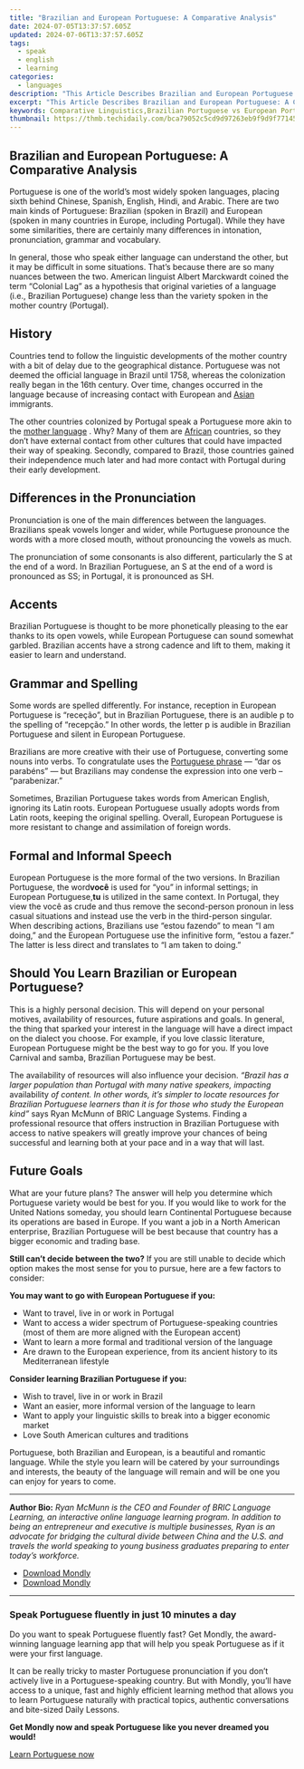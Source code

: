 ```yaml
---
title: "Brazilian and European Portuguese: A Comparative Analysis"
date: 2024-07-05T13:37:57.605Z
updated: 2024-07-06T13:37:57.605Z
tags:
  - speak
  - english
  - learning
categories:
  - languages
description: "This Article Describes Brazilian and European Portuguese: A Comparative Analysis"
excerpt: "This Article Describes Brazilian and European Portuguese: A Comparative Analysis"
keywords: Comparative Linguistics,Brazilian Portuguese vs European Portuguese,Portuguese Language Differences,European Portuguese Grammar,Brazilian Linguistics Research,Portuguese Dialectology,Language Variation in Iberia
thumbnail: https://thmb.techidaily.com/bca79052c5cd9d97263eb9f9d9f77145f2fe6968554def245326bd7e9d126f27.jpg
---
```


## Brazilian and European Portuguese: A Comparative Analysis

 Portuguese is one of the world’s most widely spoken languages, placing sixth behind Chinese, Spanish, English, Hindi, and Arabic. There are two main kinds of Portuguese: Brazilian (spoken in Brazil) and European (spoken in many countries in Europe, including Portugal). While they have some similarities, there are certainly many differences in intonation, pronunciation, grammar and vocabulary.

 In general, those who speak either language can understand the other, but it may be difficult in some situations. That’s because there are so many nuances between the two. American linguist Albert Marckwardt coined the term “Colonial Lag” as a hypothesis that original varieties of a language (i.e., Brazilian Portuguese) change less than the variety spoken in the mother country (Portugal).

## History

 Countries tend to follow the linguistic developments of the mother country with a bit of delay due to the geographical distance. Portuguese was not deemed the official language in Brazil until 1758, whereas the colonization really began in the 16th century. Over time, changes occurred in the language because of increasing contact with European and [Asian](https://shop.mondly.com/affiliate.php?ACCOUNT=ATISTUDI&AFFILIATE=108875&PATH=https://www.mondly.com?AFFILIATE=108875) immigrants.

 The other countries colonized by Portugal speak a Portuguese more akin to the [mother language](https://shop.mondly.com/affiliate.php?ACCOUNT=ATISTUDI&AFFILIATE=108875&PATH=https://www.mondly.com?AFFILIATE=108875) . Why? Many of them are [African](https://shop.mondly.com/affiliate.php?ACCOUNT=ATISTUDI&AFFILIATE=108875&PATH=https://www.mondly.com?AFFILIATE=108875) countries, so they don’t have external contact from other cultures that could have impacted their way of speaking. Secondly, compared to Brazil, those countries gained their independence much later and had more contact with Portugal during their early development.

## Differences in the Pronunciation

 Pronunciation is one of the main differences between the languages. Brazilians speak vowels longer and wider, while Portuguese pronounce the words with a more closed mouth, without pronouncing the vowels as much.

 The pronunciation of some consonants is also different, particularly the S at the end of a word. In Brazilian Portuguese, an S at the end of a word is pronounced as SS; in Portugal, it is pronounced as SH.

## Accents

 Brazilian Portuguese is thought to be more phonetically pleasing to the ear thanks to its open vowels, while European Portuguese can sound somewhat garbled. Brazilian accents have a strong cadence and lift to them, making it easier to learn and understand.

## Grammar and Spelling

 Some words are spelled differently. For instance, reception in European Portuguese is “receção”, but in Brazilian Portuguese, there is an audible p to the spelling of “recepção.” In other words, the letter p is audible in Brazilian Portuguese and silent in European Portuguese.

 Brazilians are more creative with their use of Portuguese, converting some nouns into verbs. To congratulate uses the [Portuguese phrase](https://shop.mondly.com/affiliate.php?ACCOUNT=ATISTUDI&AFFILIATE=108875&PATH=https://www.mondly.com?AFFILIATE=108875) — “dar os parabéns” — but Brazilians may condense the expression into one verb – “parabenizar.”

 Sometimes, Brazilian Portuguese takes words from American English, ignoring its Latin roots. European Portuguese usually adopts words from Latin roots, keeping the original spelling. Overall, European Portuguese is more resistant to change and assimilation of foreign words.

## Formal and Informal Speech

 European Portuguese is the more formal of the two versions. In Brazilian Portuguese, the word**você** is used for “you” in informal settings; in European Portuguese,**tu** is utilized in the same context. In Portugal, they view the você as crude and thus remove the second-person pronoun in less casual situations and instead use the verb in the third-person singular.  
 When describing actions, Brazilians use “estou fazendo” to mean “I am doing,” and the European Portuguese use the infinitive form, “estou a fazer.” The latter is less direct and translates to “I am taken to doing.”

## Should You Learn Brazilian or European Portuguese?

 This is a highly personal decision. This will depend on your personal motives, availability of resources, future aspirations and goals. In general, the thing that sparked your interest in the language will have a direct impact on the dialect you choose. For example, if you love classic literature, European Portuguese might be the best way to go for you. If you love Carnival and samba, Brazilian Portuguese may be best.

 The availability of resources will also influence your decision. _“Brazil has a larger population than Portugal with many native speakers, impacting_ availability _of content. In other words, it’s simpler to locate resources for Brazilian Portuguese learners than it is for those who study the European kind”_ says Ryan McMunn of BRIC Language Systems. Finding a professional resource that offers instruction in Brazilian Portuguese with access to native speakers will greatly improve your chances of being successful and learning both at your pace and in a way that will last.

## Future Goals

 What are your future plans? The answer will help you determine which Portuguese variety would be best for you. If you would like to work for the United Nations someday, you should learn Continental Portuguese because its operations are based in Europe. If you want a job in a North American enterprise, Brazilian Portuguese will be best because that country has a bigger economic and trading base.

**Still can’t decide between the two?**
 If you are still unable to decide which option makes the most sense for you to pursue, here are a few factors to consider:

**You may want to go with European Portuguese if you:**

* Want to travel, live in or work in Portugal
* Want to access a wider spectrum of Portuguese-speaking countries (most of them are more aligned with the European accent)
* Want to learn a more formal and traditional version of the language
* Are drawn to the European experience, from its ancient history to its Mediterranean lifestyle

**Consider learning Brazilian Portuguese if you:**

* Wish to travel, live in or work in Brazil
* Want an easier, more informal version of the language to learn
* Want to apply your linguistic skills to break into a bigger economic market
* Love South American cultures and traditions

 Portuguese, both Brazilian and European, is a beautiful and romantic language. While the style you learn will be catered by your surroundings and interests, the beauty of the language will remain and will be one you can enjoy for years to come.

---

**Author Bio:**   _Ryan McMunn is the CEO and Founder of BRIC Language Learning, an interactive online language learning program. In addition to being an entrepreneur and executive is multiple businesses, Ryan is an advocate for bridging the cultural divide between China and the U.S. and travels the world speaking to young business graduates preparing to enter today’s workforce._

* [Download Mondly](https://www.facebook.com/sharer/sharer.php?u=https%3A%2F%2Fwww.mondly.com%2Fblog%2Fdifferences-brazilian-european-portuguese%2F&t=Key+Differences+Between+Brazilian+and+European+Portuguese "Share on Facebook")
* [Download Mondly](https://shop.mondly.com/affiliate.php?ACCOUNT=ATISTUDI&AFFILIATE=108875&PATH=https://www.mondly.com?AFFILIATE=108875)

---

### Speak Portuguese fluently in just 10 minutes a day

 Do you want to speak Portuguese fluently fast? Get Mondly, the award-winning language learning app that will help you speak Portuguese as if it were your first language.

 It can be really tricky to master Portuguese pronunciation if you don’t actively live in a Portuguese-speaking country. But with Mondly, you’ll have access to a unique, fast and highly efficient learning method that allows you to learn Portuguese naturally with practical topics, authentic conversations and bite-sized Daily Lessons.

 **Get Mondly now and speak Portuguese like you never dreamed you would!**

[Learn Portuguese now](https://adjt.mondly.com/5ixfg4k?campaign=blog-post-id-2503&fallback=https%3A%2F%2Fapp.mondly.com%3Futm%5Fmedium%3Dblog%5Fblog-post-id-2503%26utm%5Fsource%3Dblog-post-id-2503&redirect%5Fmacos=https%3A%2F%2Fapp.mondly.com%3Futm%5Fmedium%3Dblog%5Fblog-post-id-2503%26utm%5Fsource%3Dblog-post-id-2503&redirect%5Fandroid=https%3A%2F%2Fplay.google.com%2Fstore%2Fapps%2Fdetails%3Fid%3Dcom.atistudios.mondly.languages%3Futm%5Fmedium%3Dblog%5Fblog-post-id-2503%26utm%5Fsource%3Dblog-post-id-2503&redirect%5Fios=https%3A%2F%2Fapps.apple.com%2Fapp%2Fapple-store%2Fid987873536%3Fpt%3D78954800%26ct%3Dblog-post-id-2503%26mt%3D8 "Learn Portuguese now")

<ins class="adsbygoogle"
     style="display:block"
     data-ad-format="autorelaxed"
     data-ad-client="ca-pub-7571918770474297"
     data-ad-slot="1223367746"></ins>



<ins class="adsbygoogle"
     style="display:block"
     data-ad-client="ca-pub-7571918770474297"
     data-ad-slot="8358498916"
     data-ad-format="auto"
     data-full-width-responsive="true"></ins>


